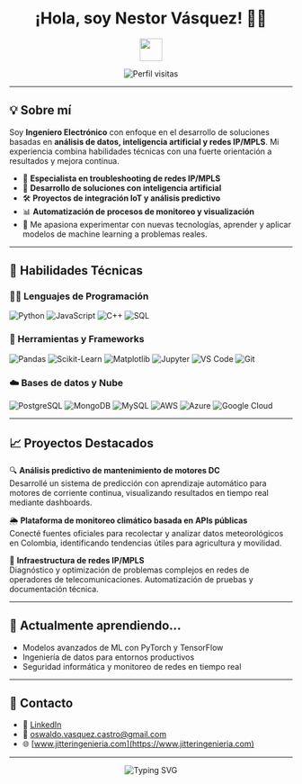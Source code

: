 <h1 align="center">¡Hola, soy Nestor Vásquez! 👨‍💻</h1>

<p align="center">
  <img src="https://media.giphy.com/media/v1.Y2lkPTc5MGI3NjExZW9tZno2MDd0Y2diYTIybHI5dmZxbXJtY3pld21tcXlzdHQ4ZmR4dCZlcD12MV9pbnRlcm5hbF9naWZfYnlfaWQmY3Q9Zw/KAq5w47R9rmTuvWOWa/giphy.gif" width="40"/>
</p>

<p align="center">
  <img src="https://komarev.com/ghpvc/?username=Clyzer&label=Visitas&color=0e75b6&style=flat" alt="Perfil visitas"/>
</p>

---

## 💡 Sobre mí

Soy **Ingeniero Electrónico** con enfoque en el desarrollo de soluciones basadas en **análisis de datos, inteligencia artificial y redes IP/MPLS**. Mi experiencia combina habilidades técnicas con una fuerte orientación a resultados y mejora continua.

- 🎯 **Especialista en troubleshooting de redes IP/MPLS**
- 🧠 **Desarrollo de soluciones con inteligencia artificial**
- 🛠️ **Proyectos de integración IoT y análisis predictivo**
- 📊 **Automatización de procesos de monitoreo y visualización**
- 🧪 Me apasiona experimentar con nuevas tecnologías, aprender y aplicar modelos de machine learning a problemas reales.

---

## 🚀 Habilidades Técnicas

### 🧑‍💻 Lenguajes de Programación

<p>
  <img alt="Python" src="https://img.shields.io/badge/Python-14354C?logo=python&logoColor=white"/>
  <img alt="JavaScript" src="https://img.shields.io/badge/JavaScript-F7DF1E?logo=javascript&logoColor=black"/>
  <img alt="C++" src="https://img.shields.io/badge/C++-00599C?logo=c%2B%2B&logoColor=white"/>
  <img alt="SQL" src="https://img.shields.io/badge/SQL-025E8C?logo=postgresql&logoColor=white"/>
</p>

### 🧰 Herramientas y Frameworks

<p>
  <img alt="Pandas" src="https://img.shields.io/badge/Pandas-150458?logo=pandas&logoColor=white"/>
  <img alt="Scikit-Learn" src="https://img.shields.io/badge/Scikit--Learn-F7931E?logo=scikit-learn&logoColor=white"/>
  <img alt="Matplotlib" src="https://img.shields.io/badge/Matplotlib-11557C?logo=python&logoColor=white"/>
  <img alt="Jupyter" src="https://img.shields.io/badge/Jupyter-F37626?logo=jupyter&logoColor=white"/>
  <img alt="VS Code" src="https://img.shields.io/badge/VS%20Code-0078d7?logo=visual-studio-code&logoColor=white"/>
  <img alt="Git" src="https://img.shields.io/badge/Git-F05033?logo=git&logoColor=white"/>
</p>

### ☁️ Bases de datos y Nube

<p>
  <img alt="PostgreSQL" src="https://img.shields.io/badge/PostgreSQL-336791?logo=postgresql&logoColor=white"/>
  <img alt="MongoDB" src="https://img.shields.io/badge/MongoDB-00ED64?logo=mongodb&logoColor=white"/>
  <img alt="MySQL" src="https://img.shields.io/badge/MySQL-4479A1?logo=mysql&logoColor=white"/>
  <img alt="AWS" src="https://img.shields.io/badge/AWS-orange?logo=amazon-aws&logoColor=white"/>
  <img alt="Azure" src="https://img.shields.io/badge/Azure-0089D6?logo=microsoft-azure&logoColor=white"/>
  <img alt="Google Cloud" src="https://img.shields.io/badge/GCP-316192?logo=googlecloud&logoColor=white"/>
</p>

---

## 📈 Proyectos Destacados

🔍 **Análisis predictivo de mantenimiento de motores DC**  
Desarrollé un sistema de predicción con aprendizaje automático para motores de corriente continua, visualizando resultados en tiempo real mediante dashboards.

🌦️ **Plataforma de monitoreo climático basada en APIs públicas**  
Conecté fuentes oficiales para recolectar y analizar datos meteorológicos en Colombia, identificando tendencias útiles para agricultura y movilidad.

📡 **Infraestructura de redes IP/MPLS**  
Diagnóstico y optimización de problemas complejos en redes de operadores de telecomunicaciones. Automatización de pruebas y documentación técnica.

---

## 🧠 Actualmente aprendiendo...

- Modelos avanzados de ML con PyTorch y TensorFlow
- Ingeniería de datos para entornos productivos
- Seguridad informática y monitoreo de redes en tiempo real

---

## 🤝 Contacto

- 🔗 [LinkedIn](https://www.linkedin.com/in/tuusuario/)
- 📧 oswaldo.vasquez.castro@gmail.com
- 🌐 [www.jitteringenieria.com](https://www.jitteringenieria.com)

---

<p align="center">
  <img src="https://readme-typing-svg.demolab.com?font=Fira+Code&duration=3500&pause=1000&center=true&width=480&height=45&lines=Ingeniero+Electr%C3%B3nico+orientado+a+datos;Soluciones+inteligentes+y+eficientes;Automatizo+y+optimizo+procesos;Comprometido+con+la+innovaci%C3%B3n" alt="Typing SVG" />
</p>


